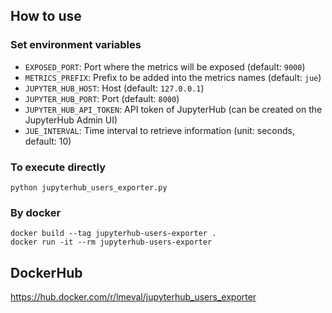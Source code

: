 ## How to use

### Set environment variables
- `EXPOSED_PORT`: Port where the metrics will be exposed (default: `9000`)
- `METRICS_PREFIX`: Prefix to be added into the metrics names (default: `jue`)
- `JUPYTER_HUB_HOST`: Host (default: `127.0.0.1`)
- `JUPYTER_HUB_PORT`:  Port (default: `8000`)
- `JUPYTER_HUB_API_TOKEN`: API token of JupyterHub (can be created on the JupyterHub Admin UI)
- `JUE_INTERVAL`: Time interval to retrieve information (unit: seconds, default: 10)

### To execute directly 

```python jupyterhub_users_exporter.py```

### By docker 

```
docker build --tag jupyterhub-users-exporter .
docker run -it --rm jupyterhub-users-exporter
```

## DockerHub

https://hub.docker.com/r/lmeval/jupyterhub_users_exporter
